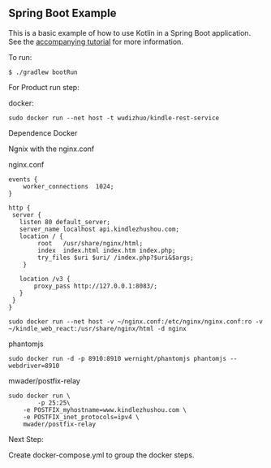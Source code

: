 ## Spring Boot Example

This is a basic example of how to use Kotlin in a Spring Boot application. See the [accompanying tutorial](http://kotlinlang.org/docs/tutorials/spring-boot-restful.html)
for more information.

To run:

```
$ ./gradlew bootRun
```

For Product run step:

docker:
```
sudo docker run --net host -t wudizhuo/kindle-rest-service

```

Dependence Docker

Ngnix with the nginx.conf
 
nginx.conf
```
events {
    worker_connections  1024;
}

http {
 server {
   listen 80 default_server;
   server_name localhost api.kindlezhushou.com;
   location / {
        root   /usr/share/nginx/html;
        index  index.html index.htm index.php;
        try_files $uri $uri/ /index.php?$uri&$args;
    }

   location /v3 {
       proxy_pass http://127.0.0.1:8083/;
   }
 }
}
```
```
sudo docker run --net host -v ~/nginx.conf:/etc/nginx/nginx.conf:ro -v ~/kindle_web_react:/usr/share/nginx/html -d nginx
```
phantomjs

```
sudo docker run -d -p 8910:8910 wernight/phantomjs phantomjs --webdriver=8910
```

mwader/postfix-relay

```
sudo docker run \
        -p 25:25\
    -e POSTFIX_myhostname=www.kindlezhushou.com \
    -e POSTFIX_inet_protocols=ipv4 \
    mwader/postfix-relay
```

Next Step: 

Create docker-compose.yml to group the docker steps. 


